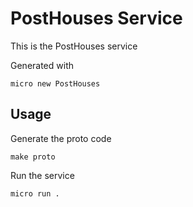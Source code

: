 # PostHouses Service

This is the PostHouses service

Generated with

```
micro new PostHouses
```

## Usage

Generate the proto code

```
make proto
```

Run the service

```
micro run .
```